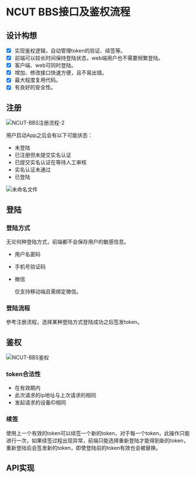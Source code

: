 # NCUT BBS接口及鉴权流程

## 设计构想

- [x] 实现鉴权逻辑，自动管理token的验证、续签等。
- [x] 前端可以较长时间保持登陆状态，web端用户也不需要频繁登陆。
- [x] 客户端、web可同时登陆。
- [x] 增加、修改接口快速方便，且不易出错。
- [x] 最大程度复用代码。
- [x] 有良好的安全性。

## 注册

![NCUT-BBS注册流程-2](https://picture.fatech.online/20210307104352.png?x-oss-process=style/blog-picture)

用户启动App之后会有以下可能状态：

* 未登陆
* 已注册但未提交实名认证
* 已提交实名认证在等待人工审核
* 实名认证未通过
* 已登陆

![未命名文件](https://picture.fatech.online/20210307110028.png?x-oss-process=style/blog-picture)

## 登陆

### 登陆方式

无论何种登陆方式，前端都不会保存用户的敏感信息。

* 用户名密码

* 手机号验证码

* 微信

  仅支持移动端且需绑定微信。

### 登陆流程

参考注册流程，选择某种登陆方式登陆成功之后签发token。

## 鉴权

![NCUT-BBS鉴权](https://picture.fatech.online/20210307004203.png?x-oss-process=style/blog-picture)

### token合法性

* 在有效期内
* 此次请求的ip地址与上次请求的相同
* 发起请求的设备ID相同

### 续签

使用上一个有效的token可以续签一个新的token，对于每一个token，此操作只能进行一次，如果续签过程出现异常，前端只能选择重新登陆才能得到新的token，重新登陆后会签发新的token，即使登陆前的token有效也会被替换。

## API实现

